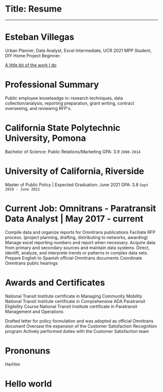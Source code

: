 # Title: Resume

---

# Esteban Villegas
Urban Planner, Data Analyst, Excel Intermediate, UCR 2021 MPP Student, DIY Home Project Beginner.

  <a href="https:https://www.gosbcta.com/project/west-valley-connector-brt/">A little bit of the work I do</a>
  </div>


# Professional Summary
Public employee knowleadge in: research techniques, data collection/analysis, reporting preparation, grant writing, contract overseeing, and reviewing RFP's.


# California State Polytechnic University, Pomona
Bachelor of Science: Public Relations/Marketing 
GPA: 3.9
`2008-2014`


# University of California, Riverside
Master of Public Policy | Expected Graduation: June 2021
GPA: 3.8
`Sept 2019 - June 2021`

# Current Job: Omnitrans - Paratransit Data Analyst | May 2017 - current
Compile data and organize reports for Omnitrans publications
Faciliate RFP process. (project planning, drafting, distributing to networks, awarding)
Manage excel reporting numbers and report when necessary.
Acquire data from primary and secondary sources and maintain data systems.
Direct, identift, analyze, and interprete trends or patterns in complex data sets.
Prepare English to Spanish official Omnitrans documents
Coordinate Omnitrans public hearings 

# Awards and Certificates
National Transit Institute certificate in Managing Community Mobility
National Transit Institute certificate in Comprehensive ADA Paratransit Eligibility Course
National Transit Institute certificate in Paratransit Management and Operations

Drafted letter for policy formulation and was adopted as official Omnitrans document
Oversaw the expansion of the Customer Satisfaction Recognition program 
Actively performed duties with the Customer Satisfaction team


# Prononuns 
He/Him

# Hello world
